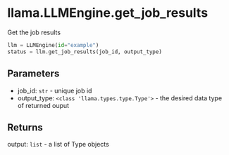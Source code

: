 # llama.LLMEngine.get_job_results

Get the job results

```python
llm = LLMEngine(id="example")
status = llm.get_job_results(job_id, output_type)
```

## Parameters

-   job_id: `str` - unique job id
-   output_type: `<class 'llama.types.type.Type'>` - the desired data type of returned ouput

## Returns

output: `list` - a list of Type objects
